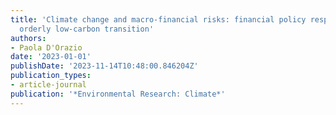 ```yaml
---
title: 'Climate change and macro-financial risks: financial policy responses for an
  orderly low-carbon transition'
authors:
- Paola D'Orazio
date: '2023-01-01'
publishDate: '2023-11-14T10:48:00.846204Z'
publication_types:
- article-journal
publication: '*Environmental Research: Climate*'
---
```

